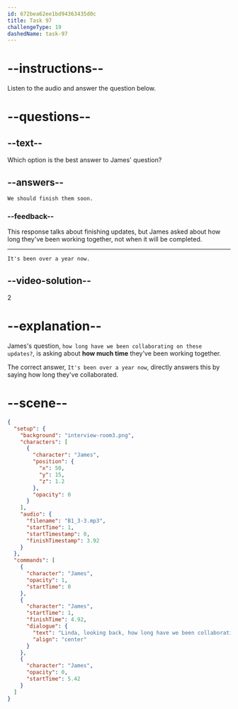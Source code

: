 ```yaml
---
id: 672bea62ee1bd94363435d0c
title: Task 97
challengeType: 19
dashedName: task-97
---
```


<!-- (audio) James: Linda, looking back, how long have we been collaborating on these updates? -->

<!-- SPEAKING -->

# --instructions--

Listen to the audio and answer the question below.

# --questions--

## --text--

Which option is the best answer to James' question?

## --answers--

`We should finish them soon.`

### --feedback--

This response talks about finishing updates, but James asked about how long they've been working together, not when it will be completed.

---

`It's been over a year now.`

## --video-solution--

2

# --explanation--

James's question, `how long have we been collaborating on these updates?`, is asking about **how much time** they've been working together.

The correct answer, `It's been over a year now`, directly answers this by saying how long they've collaborated.

# --scene--

```json
{
  "setup": {
    "background": "interview-room3.png",
    "characters": [
      {
        "character": "James",
        "position": {
          "x": 50,
          "y": 15,
          "z": 1.2
        },
        "opacity": 0
      }
    ],
    "audio": {
      "filename": "B1_3-3.mp3",
      "startTime": 1,
      "startTimestamp": 0,
      "finishTimestamp": 3.92
    }
  },
  "commands": [
    {
      "character": "James",
      "opacity": 1,
      "startTime": 0
    },
    {
      "character": "James",
      "startTime": 1,
      "finishTime": 4.92,
      "dialogue": {
        "text": "Linda, looking back, how long have we been collaborating on these updates?",
        "align": "center"
      }
    },
    {
      "character": "James",
      "opacity": 0,
      "startTime": 5.42
    }
  ]
}
```
